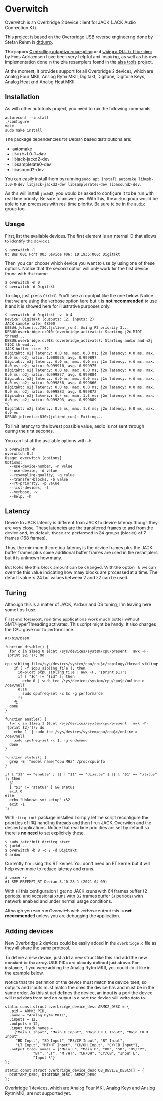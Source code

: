 # Overwitch

Overwitch is an Overbridge 2 device client for JACK (JACK Audio Connection Kit).

This project is based on the Overbridge USB reverse engineering done by Stefan Rehm in [dtdump](https://github.com/droelfdroelf/dtdump).

The papers [Controlling adaptive resampling](https://kokkinizita.linuxaudio.org/papers/adapt-resamp.pdf) and [Using a DLL to filter time](https://kokkinizita.linuxaudio.org/papers/usingdll.pdf) by Fons Adriaensen have been very helpful and inspiring, as well as his own implementation done in the zita resamplers found in the [alsa tools](https://github.com/jackaudio/tools) project.

At the moment, it provides support for all Overbridge 2 devices, which are Analog Four MKII, Analog Rytm MKII, Digitakt, Digitone, Digitone Keys, Analog Heat and Analog Heat MKII.

## Installation

As with other autotools project, you need to run the following commands.

```
autoreconf --install
./configure
make
sudo make install
```

The package dependencies for Debian based distributions are:
- automake
- libusb-1.0-0-dev
- libjack-jackd2-dev
- libsamplerate0-dev
- libasound2-dev

You can easily install them by running `sudo apt install automake libusb-1.0-0-dev libjack-jackd2-dev libsamplerate0-dev libasound2-dev`.

As this will install `jackd2`, you would be asked to configure it to be run with real time priority. Be sure to answer yes. With this, the `audio` group would be able to run processes with real time priority. Be sure to be in the `audio` group too.

## Usage

First, list the available devices. The first element is an internal ID that allows to identify the devices.

```
$ overwitch -l
0: Bus 001 Port 003 Device 006: ID 1935:000c Digitakt
```

Then, you can choose which device you want to use by using one of these options. Notice that the second option will only work for the first device found with that name.

```
$ overwitch -n 0
$ overwitch -d Digitakt
```

To stop, just press `Ctrl+C`. You'll see an oputput like the one below. Notice that we are using the verbose option here but it is **not recommended** to use it and it is showed here for illustrative purposes only.

```
$ overwitch -d Digitakt -v -b 4
Device: Digitakt (outputs: 12, inputs: 2)
JACK sample rate: 48000
DEBUG:jclient.c:756:(jclient_run): Using RT priority 5...
DEBUG:overbridge.c:910:(overbridge_activate): Starting j2o MIDI thread...
DEBUG:overbridge.c:918:(overbridge_activate): Starting audio and o2j MIDI thread...
JACK buffer size: 32
Digitakt: o2j latency: 0.0 ms, max. 0.0 ms; j2o latency: 0.0 ms, max. 0.0 ms; o2j ratio: 1.000035, avg. 0.999897
Digitakt: o2j latency: 0.0 ms, max. 0.0 ms; j2o latency: 0.0 ms, max. 0.0 ms; o2j ratio: 0.999910, avg. 0.999975
Digitakt: o2j latency: 0.0 ms, max. 0.0 ms; j2o latency: 0.0 ms, max. 0.0 ms; o2j ratio: 0.999877, avg. 0.999884
Digitakt: o2j latency: 0.0 ms, max. 0.0 ms; j2o latency: 0.0 ms, max. 0.0 ms; o2j ratio: 0.999858, avg. 0.999866
Digitakt: o2j latency: 0.0 ms, max. 0.0 ms; j2o latency: 0.0 ms, max. 0.0 ms; o2j ratio: 0.999883, avg. 0.999872
Digitakt: o2j latency: 0.4 ms, max. 1.6 ms; j2o latency: 0.0 ms, max. 0.0 ms; o2j ratio: 0.999893, avg. 0.999889
^C
Digitakt: o2j latency: 0.5 ms, max. 1.8 ms; j2o latency: 0.0 ms, max. 0.0 ms
DEBUG:jclient.c:830:(jclient_run): Exiting...
```

To limit latency to the lowest possible value, audio is not sent through during the first seconds.

You can list all the available options with `-h`.

```
$ overwitch -h
overwitch 0.2
Usage: overwitch [options]
Options:
  --use-device-number, -n value
  --use-device, -d value
  --resampling-quality, -q value
  --transfer-blocks, -b value
  --rt-priority, -p value
  --list-devices, -l
  --verbose, -v
  --help, -h
```

## Latency

Device to JACK latency is different from JACK to device latency though they are very close. These latencies are the transferred frames to and from the device and, by default, these are performed in 24 groups (blocks) of 7 frames (168 frames).

Thus, the minimum theoretical latency is the device frames plus the JACK buffer frames plus some additional buffer frames are used in the resamplers but it is unknown how many.

But looks like this block amount can be changed. With the option `-b` we can override this value indicating how many blocks are processed at a time. The default value is 24 but values between 2 and 32 can be used.

## Tuning

Although this is a matter of JACK, Ardour and OS tuning, I'm leaving here some tips I use.

First and foremost, real time applications work much better without SMT/HyperThreading activated. This script might be handy. It also changes the CPU governor to performance.

```
#!/bin/bash

function disable() {
  for c in $(seq 0 $(cat /sys/devices/system/cpu/present | awk -F- '{print $2}')); do
    cpu_sibling_file=/sys/devices/system/cpu/cpu$c/topology/thread_siblings_list
    if [ -f $cpu_sibling_file ]; then
      id=$(cat $cpu_sibling_file | awk -F, '{print $1}')
      if [ "$c" != "$id" ]; then
        echo 0 | sudo tee /sys/devices/system/cpu/cpu$c/online > /dev/null
      else
        sudo cpufreq-set -c $c -g performance
      fi
    fi
  done
}

function enable() {
  for c in $(seq 1 $(cat /sys/devices/system/cpu/present | awk -F- '{print $2}')); do
    echo 1  | sudo tee /sys/devices/system/cpu/cpu$c/online > /dev/null
    sudo cpufreq-set -c $c -g ondemand
  done
}

function status() {
  grep -E '^model name|^cpu MHz' /proc/cpuinfo
}

if [ "$1" == "enable" ] || [ "$1" == "disable" ] || [ "$1" == "status" ]; then
  $1
  [ "$1" != "status" ] && status
  exit 0
else
  echo "Unknown smt setup" >&2
  exit -1
fi
```

With `rtirq-init` package installed I simply let the script reconfigure the priorities of IRQ handling threads and then I run JACK, Overwitch and the desired applications. Notice that real time priorities are set by default so there is **no need** to set explicitely these.

```
$ sudo /etc/init.d/rtirq start
$ jackd ...
$ overwitch -b 8 -q 2 -d Digitakt
$ ardour
```

Currently I'm using this RT kernel. You don't need an RT kernel but it will help even more to reduce latency and xruns.

```
$ uname -v
#1 SMP PREEMPT_RT Debian 5.10.28-1 (2021-04-09)
```

With all this configuration I get no JACK xruns with 64 frames buffer (2 periods) and occasional xruns with 32 frames buffer (3 periods) with network enabled and under normal usage conditions.

Although you can run Overwitch with verbose output this is **not recommended** unless you are debugging the application.

## Adding devices

New Overbridge 2 devices could be easily added in the `overbridge.c` file as they all share the same protocol.

To define a new device, just add a new struct like this and add the new constant to the array. USB PIDs are already defined just above. For instance, if you were adding the Analog Rytm MKII, you could do it like in the example below.

Notice that the definition of the device must match the device itself, so outputs and inputs must match the ones the device has and must be in the same order. As this struct defines the device, an input is a port the device will read data from and an output is a port the device will write data to.

```
static const struct overbridge_device_desc ARMK2_DESC = {
  .pid = ARMK2_PID,
  .name = "Analog Rytm MKII",
  .inputs = 12,
  .outputs = 12,
  .input_track_names =
    {"Main L Input", "Main R Input", "Main FX L Input", "Main FX R Input",
     "BD Input", "SD Input", "RS/CP Input", "BT Input",
     "LT Input", "MT/HT Input", "CH/OH Input", "CY/CB Input"},
  .output_track_names = {"Main L", "Main R", "BD", "SD", "RS/CP",
			 "BT", "LT", "MT/HT", "CH/OH", "CY/CB", "Input L",
			 "Input R"}
};

static const struct overbridge_device_desc OB_DEVICE_DESCS[] = {
  DIGITAKT_DESC, DIGITONE_DESC, ARMK2_DESC
};
```

Overbridge 1 devices, which are Analog Four MKI, Analog Keys and Analog Rytm MKI, are not supported yet.
